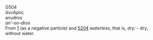 <body>
  <p>G504<br>  ἄνυδρος  <br> anudros  <br><i>an‘-oo-dros </i><br>From <a href="g0001.htm">1</a> (as a negative particle) and <a href="g5204.htm">5204</a>  <i>waterless</i>, that is, <i>dry:</i> - dry, without water.<br></p>
 </body>